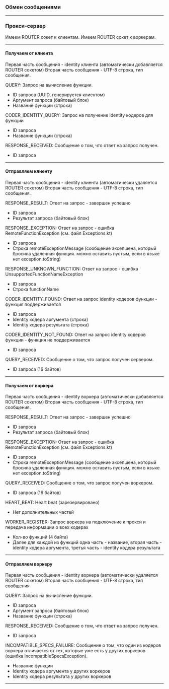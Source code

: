 ### Обмен сообщениями

----

### Прокси-сервер

Имеем ROUTER сокет к клиентам.
Имеем ROUTER сокет к воркерам.

----

#### Получаем от клиента

Первая часть сообщения - identity клиента (автоматически добавляется ROUTER сокетом)
Вторая часть сообщения - UTF-8 строка, тип сообщения.

QUERY: Запрос на вычисление функции.

 - ID запроса (UUID, генерируется клиентом)
 - Аргумент запроса (байтовый блок)
 - Название функции (строка)

CODER_IDENTITY_QUERY: Запрос на получение identity кодеров для функции

 - ID запроса
 - Название функции (строка)
 
RESPONSE_RECEIVED: Сообщение о том, что ответ на запрос получен.
 
 - ID запроса
 
----

#### Отправляем клиенту

Первая часть сообщения - identity клиента (автоматически удаляется ROUTER сокетом)
Вторая часть сообщения - UTF-8 строка, тип сообщения.

RESPONSE_RESULT: Ответ на запрос - завершен успешно

 - ID запроса
 - Результат запроса (байтовый блок)
 
RESPONSE_EXCEPTION: Ответ на запрос - ошибка RemoteFunctionException (см. файл Exceptions.kt)

- ID запроса
- Строка remoteExceptionMessage (сообщение эксепшена, который бросила удаленная функция. можно оставить пустым, если в языке нет exception.toString)

RESPONSE_UNKNOWN_FUNCTION: Ответ на запрос - ошибка UnsupportedFunctionNameException
- ID запроса
- Строка functionName
 
CODER_IDENTITY_FOUND: Ответ на запрос identity кодеров функции - функция поддерживается

 - ID запроса
 - Identity кодера аргумента (строка)
 - Identity кодера результата (строка)
 
CODER_IDENTITY_NOT_FOUND: Ответ на запрос identity кодеров функции - функция не поддерживается

 - ID запроса
 
QUERY_RECEIVED: Сообщение о том, что запрос получен сервером.

 - ID запроса (16 байтов)
 
----

#### Получаем от воркера

Первая часть сообщения - identity воркера (автоматически добавляется ROUTER сокетом)
Вторая часть сообщения - UTF-8 строка, тип сообщения.

RESPONSE_RESULT: Ответ на запрос - завершен успешно

 - ID запроса
 - Результат запроса (байтовый блок)
 
RESPONSE_EXCEPTION: Ответ на запрос - ошибка RemoteFunctionException (см. файл Exceptions.kt)

- ID запроса
- Строка remoteExceptionMessage (сообщение эксепшена, который бросила удаленная функция. можно оставить пустым, если в языке нет exception.toString)

QUERY_RECEIVED: Сообщение о том, что запрос получен воркером.

 - ID запроса (16 байтов)
 
HEART_BEAT: Heart beat (зарезервировано)

 - Нет дополнительных частей

WORKER_REGISTER: Запрос воркера на подключение к прокси и передача информации о всех кодерах

- Кол-во функций (4 байта)
- Далее для каждой из функций одна часть - название, вторая часть - identity кодера аргумента, третья часть - identity кодера результата

----

#### Отправляем воркеру

Первая часть сообщения - identity воркера (автоматически удаляется ROUTER сокетом)
Вторая часть сообщения - UTF-8 строка, тип сообщения

QUERY: Запрос на вычисление функции.

 - ID запроса
 - Аргумент запроса (байтовый блок)
 - Название функции (строка)
 
RESPONSE_RECEIVED: Сообщение о том, что ответ на запрос получен.
 
 - ID запроса
 
INCOMPATIBLE_SPECS_FAILURE: Сообщение о том, что один из кодеров воркера отличается от тех, которые уже есть у других воркеров
(ошибка IncompatibleSpecsException).

 - Название функции
 - Identity кодера аргумента у других воркеров
 - Identity кодера результата у других воркеров

----